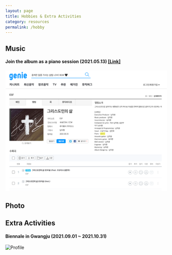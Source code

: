 ```yaml
---
layout: page
title: Hobbies & Extra Activities
category: resources
permalink: /hobby
---
```


## Music

#### Join the album as a piano session (2021.05.13) [[Link]](https://www.genie.co.kr/detail/albumInfo?axnm=82039383)
![Profile](/assets/img/Album.png)

## Photo

## Extra Activities

#### Biennale in Gwangju (2021.09.01 ~ 2021.10.31)
![Profile](/assets/img/Biennale.png)
